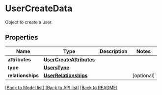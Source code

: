 # UserCreateData

Object to create a user.

## Properties
Name | Type | Description | Notes
------------ | ------------- | ------------- | -------------
**attributes** | [**UserCreateAttributes**](UserCreateAttributes.md) |  | 
**type** | [**UsersType**](UsersType.md) |  | 
**relationships** | [**UserRelationships**](UserRelationships.md) |  | [optional] 

[[Back to Model list]](README.md#documentation-for-models) [[Back to API list]](README.md#documentation-for-api-endpoints) [[Back to README]](README.md)


